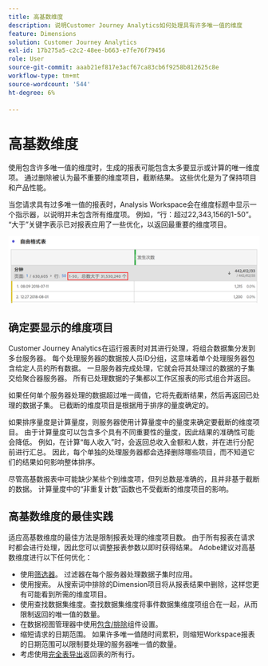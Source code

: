 ```yaml
---
title: 高基数维度
description: 说明Customer Journey Analytics如何处理具有许多唯一值的维度
feature: Dimensions
solution: Customer Journey Analytics
exl-id: 17b275a5-c2c2-48ee-b663-e7fe76f79456
role: User
source-git-commit: aaab21ef817e3acf67ca83cb6f9258b812625c8e
workflow-type: tm+mt
source-wordcount: '544'
ht-degree: 6%

---
```


# 高基数维度

使用包含许多唯一值的维度时，生成的报表可能包含太多要显示或计算的唯一维度项。 通过删除被认为最不重要的维度项目，截断结果。 这些优化是为了保持项目和产品性能。

当您请求具有过多唯一值的报表时，Analysis Workspace会在维度标题中显示一个指示器，以说明并未包含所有维度项。 例如，“行：超过22,343,156的1-50”。 “大于”关键字表示已对报表应用了一些优化，以返回最重要的维度项目。

![Workspace中的自由格式表显示“大于”关键字，可显示1-50个大于22,343,156](assets/high-cardinality.png)

## 确定要显示的维度项目

Customer Journey Analytics在运行报表时对其进行处理，将组合数据集分发到多台服务器。 每个处理服务器的数据按人员ID分组，这意味着单个处理服务器包含给定人员的所有数据。 一旦服务器完成处理，它就会将其处理过的数据的子集交给聚合器服务器。 所有已处理数据的子集都以工作区报表的形式组合并返回。

如果任何单个服务器处理的数据超过唯一阈值，它将先截断结果，然后再返回已处理的数据子集。 已截断的维度项目是根据用于排序的量度确定的。

如果排序量度是计算量度，则服务器使用计算量度中的量度来确定要截断的维度项目。 由于计算量度可以包含多个具有不同重要性的量度，因此结果的准确性可能会降低。 例如，在计算“每人收入”时，会返回总收入金额和人数，并在进行分配前进行汇总。 因此，每个单独的处理服务器都会选择删除哪些项目，而不知道它们的结果如何影响整体排序。

尽管高基数报表中可能缺少某些个别维度项，但列总数是准确的，且并非基于截断的数据。 计算量度中的“非重复计数”函数也不受截断的维度项目的影响。

## 高基数维度的最佳实践

适应高基数维度的最佳方法是限制报表处理的维度项目数。 由于所有报表在请求时都会进行处理，因此您可以调整报表参数以即时获得结果。 Adobe建议对高基数维度进行以下任何优化：

* 使用[筛选器](/help/components/filters/create-filters.md)。 过滤器在每个服务器处理数据子集时应用。
* 使用搜索。 从搜索词中排除的Dimension项目将从报表结果中删除，这样您更有可能看到所需的维度项目。
* 使用查找数据集维度。查找数据集维度将事件数据集维度项组合在一起，从而限制返回的唯一值的数量。
* 在数据视图管理器中使用[包含/排除](/help/data-views/component-settings/include-exclude-values.md)组件设置。
* 缩短请求的日期范围。 如果许多唯一值随时间累积，则缩短Workspace报表的日期范围可以限制要处理的服务器唯一值的数量。
* 考虑使用[完全表导出](/help/analysis-workspace/export/export-cloud.md)返回表的所有行。

